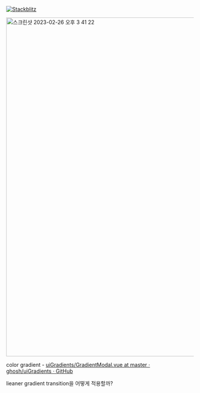 [![Stackblitz](https://img.shields.io/badge/Stackblitz-fff?style=for-the-badge&logo=Stackblitz&logoColor=1389FD)](https://stackblitz.com/fork/github/ui-snippet/gradient-tag)

<img width="912" alt="스크린샷 2023-02-26 오후 3 41 22" src="https://user-images.githubusercontent.com/42893446/221396292-d017c529-2e8b-41c0-b4c3-cc4c9b99f0d0.png">

color gradient - [uiGradients/GradientModal.vue at master · ghosh/uiGradients · GitHub](https://github.com/ghosh/uiGradients)

lieaner gradient transition을 어떻게 적용할까?